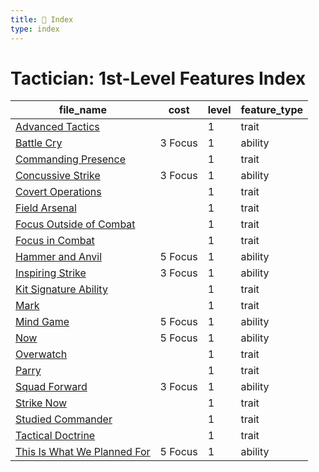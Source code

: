 ```yaml
---
title: 📑 Index
type: index
---
```


# Tactician: 1st-Level Features Index

| file_name                                                               | cost    | level | feature_type |
| ----------------------------------------------------------------------- | ------- | ----- | ------------ |
| [Advanced Tactics](../Advanced%20Tactics)                               |         | 1     | trait        |
| [Battle Cry](../Battle%20Cry)                                           | 3 Focus | 1     | ability      |
| [Commanding Presence](../Commanding%20Presence)                         |         | 1     | trait        |
| [Concussive Strike](../Concussive%20Strike)                             | 3 Focus | 1     | ability      |
| [Covert Operations](../Covert%20Operations)                             |         | 1     | trait        |
| [Field Arsenal](../Field%20Arsenal)                                     |         | 1     | trait        |
| [Focus Outside of Combat](../Focus%20Outside%20of%20Combat)             |         | 1     | trait        |
| [Focus in Combat](../Focus%20in%20Combat)                               |         | 1     | trait        |
| [Hammer and Anvil](../Hammer%20and%20Anvil)                             | 5 Focus | 1     | ability      |
| [Inspiring Strike](../Inspiring%20Strike)                               | 3 Focus | 1     | ability      |
| [Kit Signature Ability](../Kit%20Signature%20Ability)                   |         | 1     | trait        |
| [Mark](../Mark)                                                         |         | 1     | trait        |
| [Mind Game](../Mind%20Game)                                             | 5 Focus | 1     | ability      |
| [Now](../Now)                                                           | 5 Focus | 1     | ability      |
| [Overwatch](../Overwatch)                                               |         | 1     | trait        |
| [Parry](../Parry)                                                       |         | 1     | trait        |
| [Squad Forward](../Squad%20Forward)                                     | 3 Focus | 1     | ability      |
| [Strike Now](../Strike%20Now)                                           |         | 1     | trait        |
| [Studied Commander](../Studied%20Commander)                             |         | 1     | trait        |
| [Tactical Doctrine](../Tactical%20Doctrine)                             |         | 1     | trait        |
| [This Is What We Planned For](../This%20Is%20What%20We%20Planned%20For) | 5 Focus | 1     | ability      |
